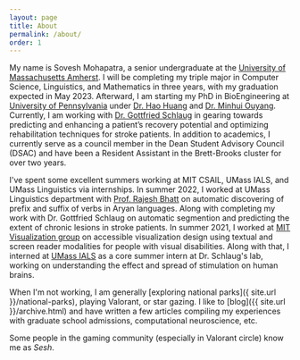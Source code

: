 ```yaml
---
layout: page
title: About
permalink: /about/
order: 1
---
```


My name is Sovesh Mohapatra, a senior undergraduate at the [University of Massachusetts Amherst](http://umass.edu/). I will be completing my triple major in Computer Science, Linguistics, and Mathematics in three years, with my graduation expected in May 2023. Afterward, I am starting my PhD in  BioEngineering at [University of Pennsylvania](https://be.seas.upenn.edu/) under [Dr. Hao Huang](https://www.med.upenn.edu/apps/faculty/index.php/g275/p8837947) and [Dr. Minhui Ouyang](https://www.med.upenn.edu/apps/faculty/index.php/g275/p8844108). Currently, I am working with [Dr. Gottfried Schlaug](http://profiles.umassmed.edu/display/22559132) in gearing towards predicting and enhancing a patient’s recovery potential and optimizing rehabilitation techniques for stroke patients. In addition to academics, I currently serve as a council member in the Dean Student Advisory Council (DSAC) and have been a Resident Assistant in the Brett-Brooks cluster for over two years.

I've spent some excellent summers working at MIT CSAIL, UMass IALS, and UMass Linguistics via internships. In summer 2022, I worked at UMass Linguistics department with [Prof. Rajesh Bhatt](https://www.umass.edu/linguistics/member/rajesh-bhatt) on automatic discovering of prefix and suffix of verbs in Aryan languages. Along with completing my work with Dr. Gottfried Schlaug on automatic segmention and predicting the extent of chronic lesions in stroke patients. In summer 2021, I worked at [MIT Visualization group](http://vis.csail.mit.edu/) on accessible visualization design using textual and screen reader modalities for people with visual disabilities. Along with that, I interned at [UMass IALS](https://www.umass.edu/ials/csi) as a core summer intern at Dr. Schlaug's lab, working on understanding the effect and spread of stimulation on human brains.

When I'm not working, I am generally [exploring national parks]({ site.url }}/national-parks), playing Valorant, or star gazing. I like to [blog]({{ site.url }}/archive.html) and have written a few articles compiling my experiences with graduate school admissions, computational neuroscience, etc.

Some people in the gaming community (especially in Valorant circle) know me as *Sesh*.
